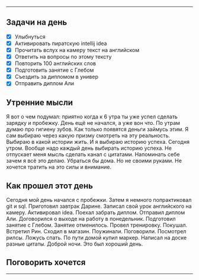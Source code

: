 ***
## Задачи на день
- [x] Улыбнуться 
- [x] Активировать пиратскую intellij idea
- [x] Прочитать вслух на камеру текст на английском
- [x] Ответить на вопросы по этому тексту
- [x] Повторить 100 английских слов
- [x] Подготовить занятие с Глебом
- [x] Съездить за дипломом в универ
- [x] Отправить диплом Али
## Утренние мысли
Я вот о чем подумал: приятно когда к 6 утра ты уже успел сделать зарядку и пробежку. День ещё не начался, а уже вон что. 
По утрам думаю про гигиену зубов. Как только появятся деньги займусь этим.
Я сам выбираю через какую призму смотреть на эту реальность. Выбираю в какой истории жить. И я выбираю историю успеха. Сегодня утром. Вообще надо каждый день выбирать историю успеха. 
Не отпускает меня мысль сделать канал с цитатами. Напоминать себе зачем я всё это делаю.
Убраться бы дома. Но не своими руками. Не хочется тратить на это силы и внимание. 

## Как прошел этот день
Сегодня мой день начался с пробежки. Затем я немного попрактиковал git и sql. Приготовил завтрак Дарине. Записал свой урок английского на камеру. Активировал idea. Поехал забрать диплом. Отправил диплом Али. Договорился о выходе на работу в понедельник. Подготовил занятие с Глебом. Занятие отменилось. Провел тренировку. Покушал. Встретил Рин. Сходил в магазин. Поужинали. Поговорили. Посмотрел рилсы. Ложусь спать. По пути домой купил маркер. Написал на доске разные цитаты. Доброй ночи. Это был хороший день.

## Поговорить хочется


***
